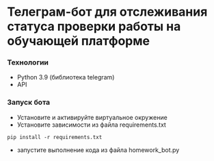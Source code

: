 # Телеграм-бот для отслеживания статуса проверки работы на обучающей платформе
### Технологии
- Python 3.9 (библиотека telegram)
- API
### Запуск бота
- Установите и активируйте виртуальное окружение
- Установите зависимости из файла requirements.txt
```
pip install -r requirements.txt
``` 
- запустите выполнение кода из файла homework_bot.py
